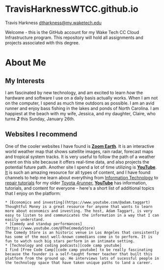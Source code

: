 # TravisHarknessWTCC.github.io

Travis Harkness 
dtharkness@my.waketech.edu

Welcome - this is the GitHub account for my Wake Tech CC Cloud Infrastructure program.
This repository will hold all assignments and projects associated with this degree.

# About Me
## My Interests
I am fascinated by new technology, and am excited to learn _how_ the hardware and software I use on a daily basis actually works.
When I am not on the computer, I spend as much time outdoors as possible. I am an avid runner and enjoy bass fishing in the lakes and ponds of North Carolina. I am happiest at the beach with my wife, Jessica, and my daughter, Claire, who turns **_2_** this Sunday, January 26th.

## Websites I recommend
One of the cooler websites I have found is [__Zoom Earth__](https://zoom.earth/). It is an interactive world weather map that shows satellite images, rain radar, forecast maps and tropical system tracks. It is very useful to follow the path of a weather event on this site because it offers real-time data, and also projects the potential future path. Another site I spend a lot of time utilizing is [__YouTube__][youtube home]. [It][youtube home] is such an amazing resource for all types of content, and I have found channels to help me learn about everything from [Information Technology](https://www.youtube.com/networkchuck) to [repair tutorials](https://www.youtube.com/@TheCarCareNut) for my older [Toyota 4runner.](https://www.edmunds.com/toyota/4runner/2005/review/)
[__YouTube__][youtube home] has information, tutorials, and content for everyone - here's a short list of additional topics that I enjoy on the platform:

    * [Economics and investing](https://www.youtube.com/@adam.taggart) 
    Thoughtful Money is a great resource for anyone that wants to learn more about economics and investing. The host, Adam Taggart, is very easy to listen to and communicates the information in a way that I can easily understand.
    * [Comedy and standup performances](https://www.youtube.com/@TheComedyStore) 
    The Comedy Store is an historic venue in Los Angeles that consistently has some of the most well-known comedians come in to perform. It is fun to watch such big stars perform in an intimate setting.
    * [Technology and coding podcasts][code camp youtube] 
    I find [Free Code Camp][code camp youtube] to be really fascinating because the founder is a self-taught former teacher that built this platform from the ground up. He interviews lots of sucessful people in the technology space that have taken unique paths to land a career.

[youtube home]: www.youtube.com
[code camp youtube]: https://www.youtube.com/@freecodecamp